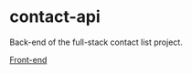 # contact-api
Back-end of the full-stack contact list project.

[Front-end](https://github.com/ojotaeme/contact-app)
